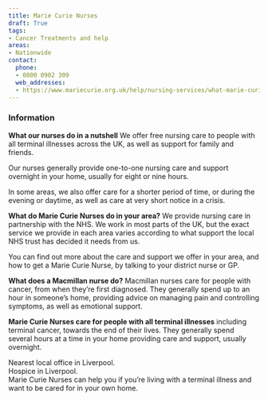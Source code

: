 ```yaml
---
title: Marie Curie Nurses
draft: True
tags:
- Cancer Treatments and help
areas:
- Nationwide
contact:
  phone:
  - 0800 0902 309
  web_addresses:
  - https://www.mariecurie.org.uk/help/nursing-services/what-marie-curie-nurses-do
---
```


### Information
**What our nurses do in a nutshell**
We offer free nursing care to people with all terminal
 illnesses across the UK, as well as support for 
 family and friends. 

Our nurses generally provide one-to-one nursing care
and support overnight in your home, usually for eight
 or nine hours. 

In some areas, we also offer care for a shorter period
of time, or during the evening or daytime, as well as
care at very short notice in a crisis.

**What do Marie Curie Nurses do in your area?**
We provide nursing care in partnership with the NHS. 
We work in most parts of the UK, but the exact service 
we provide in each area varies according to what 
support the local NHS trust has decided it needs from 
us.

You can find out more about the care and support we
offer in your area, and how to get a Marie Curie 
Nurse, by talking to your district nurse or GP.

**What does a Macmillan nurse do?**
Macmillan nurses care for people with cancer, from 
when they’re first diagnosed. They generally spend up 
to an hour in someone’s home, providing advice on 
managing pain and controlling symptoms, as well as 
emotional support.

**Marie Curie Nurses care for people with all terminal 
illnesses** 
including terminal cancer, towards the end 
of their lives. They generally spend several hours at 
a time in your home providing care and support, 
usually overnight.

Nearest local office in Liverpool.  
Hospice in Liverpool.  
Marie Curie Nurses can help you if you’re living with
a terminal illness and want to be cared for in your 
own home.